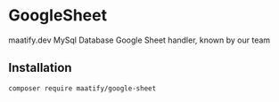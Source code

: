 # GoogleSheet

maatify.dev MySql Database Google Sheet handler, known by our team

## Installation

    composer require maatify/google-sheet
    
